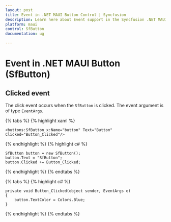 ```yaml
---
layout: post
title: Event in .NET MAUI Button Control | Syncfusion
description: Learn here about Event support in the Syncfusion .NET MAUI Button (SfButton) control, its elements and more.
platform: maui
control: SfButton
documentation: ug 

---
```


# Event in .NET MAUI Button (SfButton)

## Clicked event

The click event occurs when the `SfButton` is clicked. The event argument is of type `EventArgs`.

{% tabs %}
{% highlight xaml %}

    <buttons:SfButton x:Name="button" Text="Button" Clicked="Button_Clicked"/>
{% endhighlight %}
{% highlight c# %}

    SfButton button = new SfButton();
    button.Text = "SfButton";
    button.Clicked += Button_Clicked;
	
{% endhighlight %}
{% endtabs %}

{% tabs %}
{% highlight c# %}

    private void Button_Clicked(object sender, EventArgs e)
    {
        button.TextColor = Colors.Blue;
    }

{% endhighlight %}
{% endtabs %}

